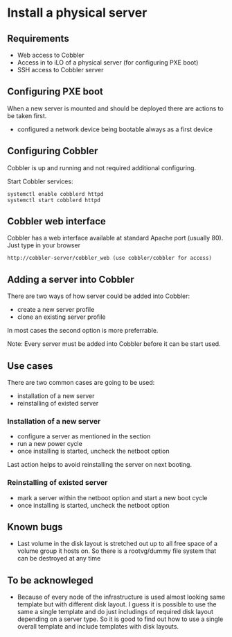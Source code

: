 # Install a physical server


## Requirements

- Web access to Cobbler
- Access in to iLO of a physical server (for configuring PXE boot)
- SSH access to Cobbler server


## Configuring PXE boot

When a new server is mounted and should be deployed there are actions to be taken first.

- configured a network device being bootable always as a first device


## Configuring Cobbler

Cobbler is up and running and not required additional configuring. 

Start Cobbler services:

    systemctl enable cobblerd httpd
    systemctl start cobblerd httpd


## Cobbler web interface

Cobbler has a web interface available at standard Apache port (usually 80). Just type in your browser
    
    http://cobbler-server/cobbler_web (use cobbler/cobbler for access)


## Adding a server into Cobbler

There are two ways of how server could be added into Cobbler:

- create a new server profile
- clone an existing server profile

In most cases the second option is more preferrable.

Note: Every server must be added into Cobbler before it can be start used.


## Use cases

There are two common cases are going to be used:

- installation of a new server
- reinstalling of existed server


### Installation of a new server

- configure a server as mentioned in the <Configuring PXE boot> section
- run a new power cycle
- once installing is started, uncheck the netboot option

Last action helps to avoid reinstalling the server on next booting.


### Reinstalling of existed server

- mark a server within the netboot option and start a new boot cycle
- once installing is started, uncheck the netboot option


## Known bugs

- Last volume in the disk layout is stretched out up to all free space of a volume group it hosts on.
  So there is a rootvg/dummy file system that can be destroyed at any time


## To be acknowleged

- Because of every node of the infrastructure is used almost looking same template but with different disk layout. I guess it is possible to use the same a single template and do just includings of required disk layout depending on a server type. So it is good to find out how to use a single overall template and include templates with disk layouts.

